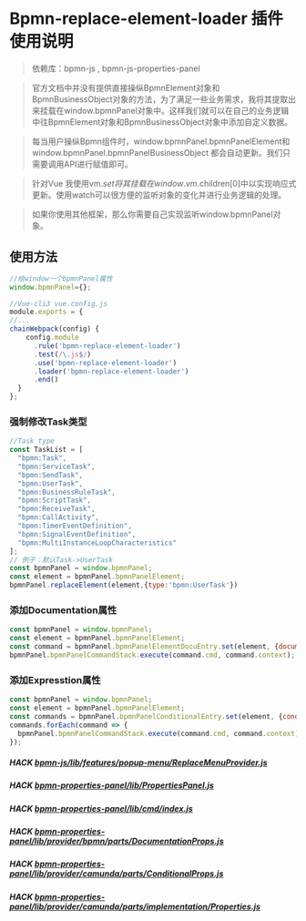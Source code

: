# Bpmn-replace-element-loader 插件使用说明

>依赖库：bpmn-js , bpmn-js-properties-panel

>官方文档中并没有提供直接操纵BpmnElement对象和BpmnBusinessObject对象的方法，为了满足一些业务需求，我将其提取出来挂载在window.bpmnPanel对象中。这样我们就可以在自己的业务逻辑中往BpmnElement对象和BpmnBusinessObject对象中添加自定义数据。

>每当用户操纵Bpmn组件时，window.bpmnPanel.bpmnPanelElement和window.bpmnPanel.bpmnPanelBusinessObject 都会自动更新。我们只需要调用API进行赋值即可。

>针对Vue 我使用vm.$set将其挂载在window.vm.$children[0]中以实现响应式更新。使用watch可以很方便的监听对象的变化并进行业务逻辑的处理。

>如果你使用其他框架，那么你需要自己实现监听window.bpmnPanel对象。

## 使用方法

```javascript
//给window一个bpmnPanel属性
window.bpmnPanel={};

//Vue-cli3 vue.config.js
module.exports = {
//...
chainWebpack(config) {
    config.module
      .rule('bpmn-replace-element-loader')
      .test(/\.js$/)
      .use('bpmn-replace-element-loader')
      .loader('bpmn-replace-element-loader')
      .end()
  }
};
```


### 强制修改Task类型
```javascript
//Task type
const TaskList = [
  "bpmn:Task",
  "bpmn:ServiceTask",
  "bpmn:SendTask",
  "bpmn:UserTask",
  "bpmn:BusinessRuleTask",
  "bpmn:ScriptTask",
  "bpmn:ReceiveTask",
  "bpmn:CallActivity",
  "bpmn:TimerEventDefinition",
  "bpmn:SignalEventDefinition",
  "bpmn:MultiInstanceLoopCharacteristics"
];
// 例子：默认Task->UserTask
const bpmnPanel = window.bpmnPanel;
const element = bpmnPanel.bpmnPanelElement;
bpmnPanel.replaceElement(element,{type:'bpmn:UserTask'})
```

### 添加Documentation属性
```javascript
const bpmnPanel = window.bpmnPanel;
const element = bpmnPanel.bpmnPanelElement;
const command = bpmnPanel.bpmnPanelElementDocuEntry.set(element, {documentation:"your data"});
bpmnPanel.bpmnPanelCommandStack.execute(command.cmd, command.context);
```

### 添加Expresstion属性
```javascript
const bpmnPanel = window.bpmnPanel;
const element = bpmnPanel.bpmnPanelElement;
const commands = bpmnPanel.bpmnPanelConditionalEntry.set(element, {conditionType: "expression",condition:"your data"});
commands.forEach(command => {
  bpmnPanel.bpmnPanelCommandStack.execute(command.cmd, command.context);
});
```

##### HACK [bpmn-js/lib/features/popup-menu/ReplaceMenuProvider.js](https://github.com/bpmn-io/bpmn-js/blob/develop/lib/features/popup-menu/ReplaceMenuProvider.js)

##### HACK [bpmn-properties-panel/lib/PropertiesPanel.js](https://github.com/bpmn-io/bpmn-js-properties-panel/blob/master/lib/PropertiesPanel.js)

##### HACK [bpmn-properties-panel/lib/cmd/index.js](https://github.com/bpmn-io/bpmn-js-properties-panel/blob/master/lib/cmd/index.js)

##### HACK [bpmn-properties-panel/lib/provider/bpmn/parts/DocumentationProps.js](https://github.com/bpmn-io/bpmn-js-properties-panel/blob/master/lib/provider/bpmn/parts/DocumentationProps.js)

##### HACK [bpmn-properties-panel/lib/provider/camunda/parts/ConditionalProps.js](https://github.com/bpmn-io/bpmn-js-properties-panel/blob/master/lib/provider/camunda/parts/ConditionalProps.js)

##### HACK [bpmn-properties-panel/lib/provider/camunda/parts/implementation/Properties.js](https://github.com/bpmn-io/bpmn-js-properties-panel/blob/master/lib/provider/camunda/parts/implementation/Properties.js)

